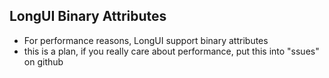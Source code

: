 ## LongUI Binary Attributes
  - For performance reasons, LongUI support binary attributes
  - this is a plan, if you really care about performance, put this into "ssues" on github